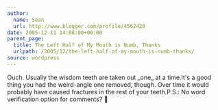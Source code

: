```yaml
---
author:
  name: Sean
  url: http://www.blogger.com/profile/4562420
date: 2005-12-11 14:08:00+00:00
parent_page:
  title: The Left Half of My Mouth is Numb, Thanks
  urlpath: /2005/12/the-left-half-of-my-mouth-is-numb-thanks/
source: wordpress
---
```


Ouch. Usually the wisdom teeth are taken out \_one\_ at a time.It's a good thing you had the weird-angle one removed, though. Over time it  would probably have caused fractures in the rest of your teeth.P.S.: No word verification option for comments? 🙂